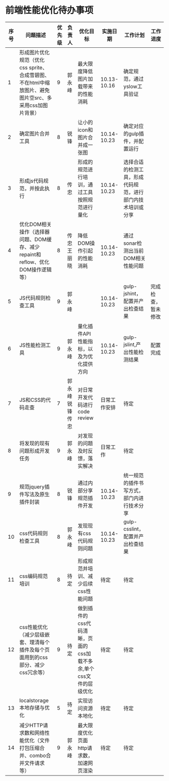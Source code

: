 # 前端性能优化待办事项            
            
|序号|  问题描述  |优先级  |负责人| 优化目标  |实施日期|工作计划|工作进度|
|---|---|---|---|---|---|---|---|
|1  |形成图片优化规范（优化css sprite、合成雪碧图、不在html中缩放图片、避免图片空src、多采用css加图片背景）| 9 |郭永峰| 最大限度降低图片加载带来的性能消耗   |10.13-10.16|确定规范，通过yslow工具验证||
|2  |确定图片合并工具 |8  |锐锋 |让小的icon和图片合并成一张图 |10.14-10.23  |确定对应的gulp插件，并配置运行||
|3  |形成js代码规范，并按此执行|  8|  传忠  |形成的规范进行培训，通过工具按照规范进行量化|10.14-10.23|选择合适的检测工具，形成代码规范，进行部门内技术培训或分享||
|4  |优化DOM相关操作（选择器问题、DOM缓存、减少repaint和reflow、优化DOM操作逻辑等）|  8 |传忠 王丽晓|  降低DOM操作引起的性能消耗|10.14-10.23  |通过sonar检测出当前DOM相关性能问题|||
|5| JS代码规则检查工具| 9 |郭永峰||10.14-10.23|gulp-jshint，配置并产出检查结果|完成检查，暂未修改|
|6| JS性能检测工具| 9 |郭永峰  |量化插件API性能指标，以及为优化提供方向| 10.14-10.23|gulp-jslint,产出性能检测结果|配置完成|
|7  |JS和CSS的代码走查| 7|  郭永峰 锐锋 传忠 |对日常开发代码进行code review|日常工作安排|待定||
|8  |将发现的现有问题形成开发任务|  9|  郭永峰|  对发现的问题及时反馈，落实解决|日常工作| 待定| |
|9  |规范jquery插件写法及原生插件封装  |8  |锐锋 |通过内部分享规范插件开发|10.14-10.23|统一规范的插件书写方式，部门内进行技术分享| |   
|10 |css代码规则检查工具| 8|  郭永峰 |发现现有css代码规则问题|10.14-10.23|gulp-csslint，配置并产出检查结果||
|11|css编码规范培训 |8  | 待定|形成规范并培训、减少后续css性能问题  |待定|待定||
|12 |css性能优化（减少层级嵌套、理清每个插件及每个页面用到的css部分、减少css冗余等）|9 |待定|做到插件的css代码清晰，页面的css加载不多余,单个css文件的层级优化|待定|待定||
|13 |localstorage本地存储与优化  |5| 待定| 实现访问资源本地化   |待定|待定||
|14|减少HTTP请求数和网络性能优化（文件打包压缩合并、combo合并文件请求等）|9|  郭永峰 |最大限度优化页面http请求数，加速网页渲染   |待定|待定|||



